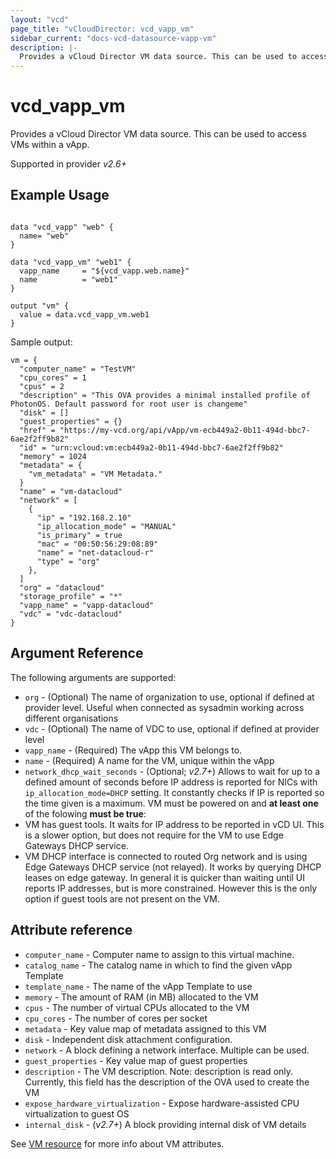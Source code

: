 ```yaml
---
layout: "vcd"
page_title: "vCloudDirector: vcd_vapp_vm"
sidebar_current: "docs-vcd-datasource-vapp-vm"
description: |-
  Provides a vCloud Director VM data source. This can be used to access VMs within a vApp.
---
```


# vcd\_vapp\_vm

Provides a vCloud Director VM data source. This can be used to access VMs within a vApp.

Supported in provider *v2.6+*

## Example Usage

```hcl

data "vcd_vapp" "web" {
  name= "web"
}

data "vcd_vapp_vm" "web1" {
  vapp_name     = "${vcd_vapp.web.name}"
  name          = "web1"
}

output "vm" {
  value = data.vcd_vapp_vm.web1
}
```

Sample output:
```
vm = {
  "computer_name" = "TestVM"
  "cpu_cores" = 1
  "cpus" = 2
  "description" = "This OVA provides a minimal installed profile of PhotonOS. Default password for root user is changeme"
  "disk" = []
  "guest_properties" = {}
  "href" = "https://my-vcd.org/api/vApp/vm-ecb449a2-0b11-494d-bbc7-6ae2f2ff9b82"
  "id" = "urn:vcloud:vm:ecb449a2-0b11-494d-bbc7-6ae2f2ff9b82"
  "memory" = 1024
  "metadata" = {
    "vm_metadata" = "VM Metadata."
  }
  "name" = "vm-datacloud"
  "network" = [
    {
      "ip" = "192.168.2.10"
      "ip_allocation_mode" = "MANUAL"
      "is_primary" = true
      "mac" = "00:50:56:29:08:89"
      "name" = "net-datacloud-r"
      "type" = "org"
    },
  ]
  "org" = "datacloud"
  "storage_profile" = "*"
  "vapp_name" = "vapp-datacloud"
  "vdc" = "vdc-datacloud"
}
```

## Argument Reference

The following arguments are supported:

* `org` - (Optional) The name of organization to use, optional if defined at provider level. Useful when connected as sysadmin working across different organisations
* `vdc` - (Optional) The name of VDC to use, optional if defined at provider level
* `vapp_name` - (Required) The vApp this VM belongs to.
* `name` - (Required) A name for the VM, unique within the vApp 
* `network_dhcp_wait_seconds` - (Optional; *v2.7+*) Allows to wait for up to a defined amount of
  seconds before IP address is reported for NICs with `ip_allocation_mode=DHCP` setting. It
  constantly checks if IP is reported so the time given is a maximum. VM must be powered on and 
  __at least one__ of the folowing __must be true__:
 * VM has guest tools. It waits for IP address to be reported in vCD UI. This is a slower option, but
  does not require for the VM to use Edge Gateways DHCP service.
 * VM DHCP interface is connected to routed Org network and is using Edge Gateways DHCP service (not
  relayed). It works by querying DHCP leases on edge gateway. In general it is quicker than waiting
  until UI reports IP addresses, but is more constrained. However this is the only option if guest
  tools are not present on the VM.

## Attribute reference

* `computer_name` -  Computer name to assign to this virtual machine. 
* `catalog_name` -  The catalog name in which to find the given vApp Template
* `template_name` -  The name of the vApp Template to use
* `memory` -  The amount of RAM (in MB) allocated to the VM
* `cpus` -  The number of virtual CPUs allocated to the VM
* `cpu_cores` -  The number of cores per socket
* `metadata` -  Key value map of metadata assigned to this VM
* `disk` -  Independent disk attachment configuration.
* `network` -  A block defining a network interface. Multiple can be used.
* `guest_properties` -  Key value map of guest properties
* `description`  -  The VM description. Note: description is read only. Currently, this field has
  the description of the OVA used to create the VM
* `expose_hardware_virtualization` -  Expose hardware-assisted CPU virtualization to guest OS
* `internal_disk` - (*v2.7+*) A block providing internal disk of VM details

See [VM resource](/docs/providers/vcd/r/vapp_vm.html#attribute-reference) for more info about VM attributes.
